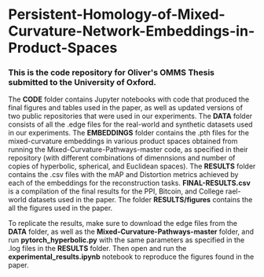 # Persistent-Homology-of-Mixed-Curvature-Network-Embeddings-in-Product-Spaces

### This is the code repository for Oliver's OMMS Thesis submitted to the University of Oxford.

The **CODE** folder contains Jupyter notebooks with code that produced the final figures and tables used in the paper, as well as updated versions of two public repositories that were used in our experiments. The **DATA** folder consists of all the .edge files for the real-world and synthetic datasets used in our experiments. The **EMBEDDINGS** folder contains the .pth files for the mixed-curvature embeddings in various product spaces obtained from running the Mixed-Curvature-Pathways-master code, as specified in their repository (with different combinations of dimennsions and number of copies of hyperbolic, spherical, and Euclidean spaces). The **RESULTS** folder contains the .csv files with the mAP and Distortion metrics achieved by each of the embeddings for the reconstruction tasks. **FINAL-RESULTS.csv** is a compilation of the final results for the PPI, Bitcoin, and College rael-world datasets used in the paper. The folder **RESULTS/figures** contains the all the figures used in the paper.

To replicate the results, make sure to download the edge files from the **DATA** folder, as well as the **Mixed-Curvature-Pathways-master** folder, and run **pytorch_hyperbolic.py** with the same parameters as specified in the .log files in the **RESULTS** folder. Then open and run the **experimental_results.ipynb** notebook to reproduce the figures found in the paper.
